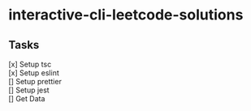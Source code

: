 # interactive-cli-leetcode-solutions

## Tasks
[x] Setup tsc \
[x] Setup eslint \
[] Setup prettier \
[] Setup jest \
[] Get Data